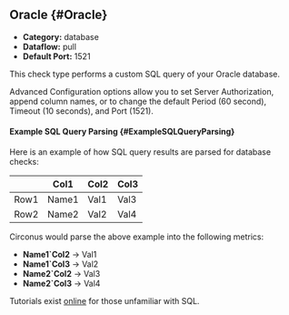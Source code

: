 ## Oracle {#Oracle}
 * **Category:** database
 * **Dataflow:** pull
 * **Default Port:** 1521

This check type performs a custom SQL query of your Oracle database.

Advanced Configuration options allow you to set Server Authorization, append column names, or to change the default Period (60 second), Timeout (10 seconds), and Port (1521).


#### Example SQL Query Parsing {#ExampleSQLQueryParsing}
Here is an example of how SQL query results are parsed for database checks:

| | Col1 | Col2 | Col3 |
|---|---|---|---|
| Row1 | Name1 | Val1 | Val3 |
| Row2 | Name2 | Val2 | Val4 |

Circonus would parse the above example into the following metrics:
 * **Name1`Col2** -> Val1
 * **Name1`Col3** -> Val2
 * **Name2`Col2** -> Val3
 * **Name2`Col3** -> Val4

Tutorials exist [online](http://www.w3schools.com/sql/default.asp) for those unfamiliar with SQL.
